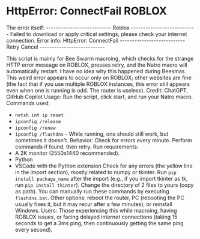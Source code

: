 # HttpError: ConnectFail ROBLOX
The error itself:
--------------------------- Roblox ---------------------------
Failed to download or apply critical settings, please check your internet connection. Error info: HttpError: ConnectFail
--------------------------- Retry Cancel ---------------------------

This script is mainly for Bee Swarm macroing, which checks for the strange HTTP error message on ROBLOX, presses retry, and the Natro macro will automatically restart. I have no idea why this happened during Beesmas. This weird error appears to occur only on ROBLOX; other websites are fine (the fact that if you use multiple ROBLOX instances, this error still appears even when one is running is odd. The router is useless).
Credit: ChatGPT, GitHub Copilot
Usage: Run the script, click start, and run your Natro macro.
Commands used:
- `netsh int ip reset`
- `ipconfig /release`
- `ipconfig /renew`
- `ipconfig /flushdns` - While running, one should still work, but sometimes it doesn't.
Behavior: Check for errors every minute. Perform commands if found, then retry.
Run requirements:
- A 2K monitor (2550x1440 recommended).
- Python
- VSCode with the Python extension
Check for any errors (the yellow line in the import section), mostly related to numpy or tkinter. Run `pip install package_name` after the import (e.g., if you import tkinter as tk, run `pip install tkinter`).
Change the directory of 2 files to yours (copy as path).
You can manually run these commands by executing `flushdns.bat`.
Other options: reboot the router, PC (rebooting the PC usually fixes it, but it may recur after a few minutes), or reinstall Windows.
Users: Those experiencing this while macroing, having ROBLOX issues, or facing delayed internet connections (taking 15 seconds to get a 3ms ping, then continuously getting the same ping every second).
